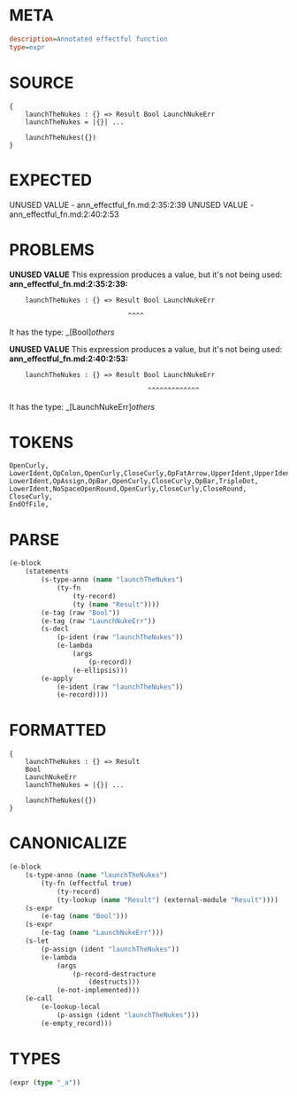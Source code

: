 # META
~~~ini
description=Annotated effectful function
type=expr
~~~
# SOURCE
~~~roc
{
    launchTheNukes : {} => Result Bool LaunchNukeErr
    launchTheNukes = |{}| ...

    launchTheNukes({})
}
~~~
# EXPECTED
UNUSED VALUE - ann_effectful_fn.md:2:35:2:39
UNUSED VALUE - ann_effectful_fn.md:2:40:2:53
# PROBLEMS
**UNUSED VALUE**
This expression produces a value, but it's not being used:
**ann_effectful_fn.md:2:35:2:39:**
```roc
    launchTheNukes : {} => Result Bool LaunchNukeErr
```
                                  ^^^^

It has the type:
    _[Bool]_others_

**UNUSED VALUE**
This expression produces a value, but it's not being used:
**ann_effectful_fn.md:2:40:2:53:**
```roc
    launchTheNukes : {} => Result Bool LaunchNukeErr
```
                                       ^^^^^^^^^^^^^

It has the type:
    _[LaunchNukeErr]_others_

# TOKENS
~~~zig
OpenCurly,
LowerIdent,OpColon,OpenCurly,CloseCurly,OpFatArrow,UpperIdent,UpperIdent,UpperIdent,
LowerIdent,OpAssign,OpBar,OpenCurly,CloseCurly,OpBar,TripleDot,
LowerIdent,NoSpaceOpenRound,OpenCurly,CloseCurly,CloseRound,
CloseCurly,
EndOfFile,
~~~
# PARSE
~~~clojure
(e-block
	(statements
		(s-type-anno (name "launchTheNukes")
			(ty-fn
				(ty-record)
				(ty (name "Result"))))
		(e-tag (raw "Bool"))
		(e-tag (raw "LaunchNukeErr"))
		(s-decl
			(p-ident (raw "launchTheNukes"))
			(e-lambda
				(args
					(p-record))
				(e-ellipsis)))
		(e-apply
			(e-ident (raw "launchTheNukes"))
			(e-record))))
~~~
# FORMATTED
~~~roc
{
	launchTheNukes : {} => Result
	Bool
	LaunchNukeErr
	launchTheNukes = |{}| ...

	launchTheNukes({})
}
~~~
# CANONICALIZE
~~~clojure
(e-block
	(s-type-anno (name "launchTheNukes")
		(ty-fn (effectful true)
			(ty-record)
			(ty-lookup (name "Result") (external-module "Result"))))
	(s-expr
		(e-tag (name "Bool")))
	(s-expr
		(e-tag (name "LaunchNukeErr")))
	(s-let
		(p-assign (ident "launchTheNukes"))
		(e-lambda
			(args
				(p-record-destructure
					(destructs)))
			(e-not-implemented)))
	(e-call
		(e-lookup-local
			(p-assign (ident "launchTheNukes")))
		(e-empty_record)))
~~~
# TYPES
~~~clojure
(expr (type "_a"))
~~~
